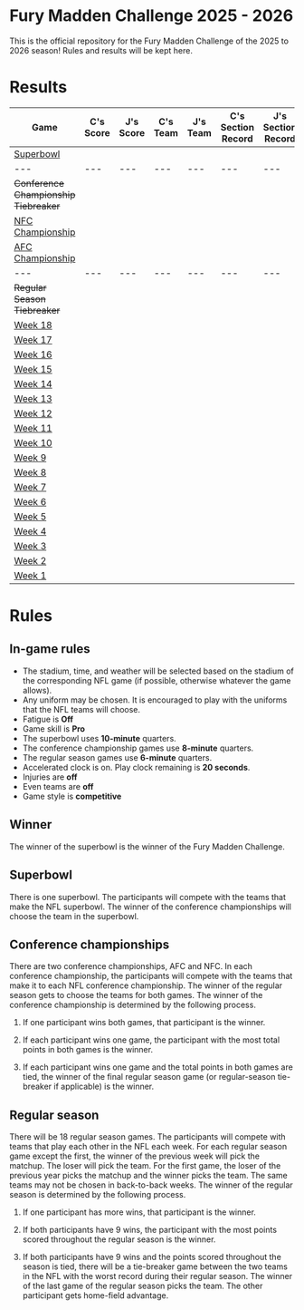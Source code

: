 # Fury Madden Challenge 2025 - 2026

This is the official repository for the Fury Madden Challenge of the 2025 to 2026 season! Rules and results will be kept here.

# Results

|Game                                                                                | C's Score | J's Score | C's Team    | J's Team    | C's Section Record | J's Section Record | C's Section Points | J's Section Points |
|---                                                                                 |---        |---        |---          |---          |---                 |---                 |---                 |---                 |
|[Superbowl](https://gridirongames.com/nfl-weekly-schedule/?Year=2025&Week=SB)       |           |           |             |             |                    |                    |                    |                    |
|---                                                                                 |---        |---        |---          |---          |---                 |---                 |---                 |---                 |
|~~Conference Championship Tiebreaker~~                                              |           |           |             |             |                    |                    |                    |                    |
|[NFC Championship](https://gridirongames.com/nfl-weekly-schedule/?Year=2025&Week=CC)|           |           |             |             |                    |                    |                    |                    |
|[AFC Championship](https://gridirongames.com/nfl-weekly-schedule/?Year=2025&Week=CC)|           |           |             |             |                    |                    |                    |                    |
|---                                                                                 |---        |---        |---          |---          |---                 |---                 |---                 |---                 |
|~~Regular Season Tiebreaker~~                                                       |           |           |             |             |                    |                    |                    |                    |
|[Week 18](https://gridirongames.com/nfl-weekly-schedule/?Year=2025&Week=18)         |           |           |             |             |                    |                    |                    |                    |
|[Week 17](https://gridirongames.com/nfl-weekly-schedule/?Year=2025&Week=17)         |           |           |             |             |                    |                    |                    |                    |
|[Week 16](https://gridirongames.com/nfl-weekly-schedule/?Year=2025&Week=16)         |           |           |             |             |                    |                    |                    |                    |
|[Week 15](https://gridirongames.com/nfl-weekly-schedule/?Year=2025&Week=15)         |           |           |             |             |                    |                    |                    |                    |
|[Week 14](https://gridirongames.com/nfl-weekly-schedule/?Year=2025&Week=14)         |           |           |             |             |                    |                    |                    |                    |
|[Week 13](https://gridirongames.com/nfl-weekly-schedule/?Year=2025&Week=13)         |           |           |             |             |                    |                    |                    |                    |
|[Week 12](https://gridirongames.com/nfl-weekly-schedule/?Year=2025&Week=12)         |           |           |             |             |                    |                    |                    |                    |
|[Week 11](https://gridirongames.com/nfl-weekly-schedule/?Year=2025&Week=11)         |           |           |             |             |                    |                    |                    |                    |
|[Week 10](https://gridirongames.com/nfl-weekly-schedule/?Year=2025&Week=10)         |           |           |             |             |                    |                    |                    |                    |
| [Week 9](https://gridirongames.com/nfl-weekly-schedule/?Year=2025&Week=9)          |           |           |             |             |                    |                    |                    |                    |
| [Week 8](https://gridirongames.com/nfl-weekly-schedule/?Year=2025&Week=8)          |           |           |             |             |                    |                    |                    |                    |
| [Week 7](https://gridirongames.com/nfl-weekly-schedule/?Year=2025&Week=7)          |           |           |             |             |                    |                    |                    |                    |
| [Week 6](https://gridirongames.com/nfl-weekly-schedule/?Year=2025&Week=6)          |           |           |             |             |                    |                    |                    |                    |
| [Week 5](https://gridirongames.com/nfl-weekly-schedule/?Year=2025&Week=5)          |           |           |             |             |                    |                    |                    |                    |
| [Week 4](https://gridirongames.com/nfl-weekly-schedule/?Year=2025&Week=4)          |           |           |             |             |                    |                    |                    |                    |
| [Week 3](https://gridirongames.com/nfl-weekly-schedule/?Year=2025&Week=3)          |           |           |             |             |                    |                    |                    |                    |
| [Week 2](https://gridirongames.com/nfl-weekly-schedule/?Year=2025&Week=2)          |           |           |             |             |                    |                    |                    |                    |
| [Week 1](https://gridirongames.com/nfl-weekly-schedule/?Year=2025&Week=1)          |           |           |             |             |                    |                    |                    |                    |
          
# Rules

## In-game rules

- The stadium, time, and weather will be selected based on the stadium of the corresponding NFL game (if possible, otherwise whatever the game allows).
- Any uniform may be chosen. It is encouraged to play with the uniforms that the NFL teams will choose.
- Fatigue is **Off**
- Game skill is **Pro**
- The superbowl uses **10-minute** quarters.
- The conference championship games use **8-minute** quarters.
- The regular season games use **6-minute** quarters.
- Accelerated clock is on. Play clock remaining is **20 seconds**.
- Injuries are **off**
- Even teams are **off**
- Game style is **competitive**

## Winner

The winner of the superbowl is the winner of the Fury Madden Challenge.

## Superbowl

There is one superbowl. The participants will compete with the teams that make the NFL superbowl. The winner of the conference championships will choose the team in the superbowl.

## Conference championships

There are two conference championships, AFC and NFC. In each conference championship, the participants will compete with the teams that make it to each NFL conference championship. The winner of the regular season gets to choose the teams for both games. The winner of the conference championship is determined by the following process.

1. If one participant wins both games, that participant is the winner.

2. If each participant wins one game, the participant with the most total points in both games is the winner.

3. If each participant wins one game and the total points in both games are tied, the winner of the final regular season game (or regular-season tie-breaker if applicable) is the winner.

## Regular season

There will be 18 regular season games. The participants will compete with teams that play each other in the NFL each week. For each regular season game except the first, the winner of the previous week will pick the matchup. The loser will pick the team. For the first game, the loser of the previous year picks the matchup and the winner picks the team. The same teams may not be chosen in back-to-back weeks. The winner of the regular season is determined by the following process.

1. If one participant has more wins, that participant is the winner.

2. If both participants have 9 wins, the participant with the most points scored throughout the regular season is the winner.

3. If both participants have 9 wins and the points scored throughout the season is tied, there will be a tie-breaker game between the two teams in the NFL with the worst record during their regular season. The winner of the last game of the regular season picks the team. The other participant gets home-field advantage.
